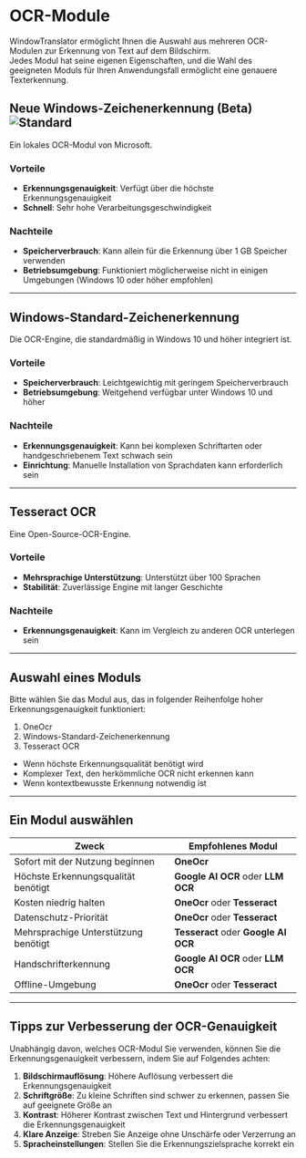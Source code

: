 # OCR-Module

WindowTranslator ermöglicht Ihnen die Auswahl aus mehreren OCR-Modulen zur Erkennung von Text auf dem Bildschirm.  
Jedes Modul hat seine eigenen Eigenschaften, und die Wahl des geeigneten Moduls für Ihren Anwendungsfall ermöglicht eine genauere Texterkennung.

## Neue Windows-Zeichenerkennung (Beta) ![Standard](https://img.shields.io/badge/Standard-brightgreen)

Ein lokales OCR-Modul von Microsoft.

### Vorteile
- **Erkennungsgenauigkeit**: Verfügt über die höchste Erkennungsgenauigkeit
- **Schnell**: Sehr hohe Verarbeitungsgeschwindigkeit

### Nachteile
- **Speicherverbrauch**: Kann allein für die Erkennung über 1 GB Speicher verwenden
- **Betriebsumgebung**: Funktioniert möglicherweise nicht in einigen Umgebungen (Windows 10 oder höher empfohlen)

---

## Windows-Standard-Zeichenerkennung

Die OCR-Engine, die standardmäßig in Windows 10 und höher integriert ist.

### Vorteile
- **Speicherverbrauch**: Leichtgewichtig mit geringem Speicherverbrauch
- **Betriebsumgebung**: Weitgehend verfügbar unter Windows 10 und höher

### Nachteile
- **Erkennungsgenauigkeit**: Kann bei komplexen Schriftarten oder handgeschriebenem Text schwach sein
- **Einrichtung**: Manuelle Installation von Sprachdaten kann erforderlich sein

---

## Tesseract OCR

Eine Open-Source-OCR-Engine.

### Vorteile
- **Mehrsprachige Unterstützung**: Unterstützt über 100 Sprachen
- **Stabilität**: Zuverlässige Engine mit langer Geschichte

### Nachteile
- **Erkennungsgenauigkeit**: Kann im Vergleich zu anderen OCR unterlegen sein

---

## Auswahl eines Moduls

Bitte wählen Sie das Modul aus, das in folgender Reihenfolge hoher Erkennungsgenauigkeit funktioniert:

1. OneOcr
2. Windows-Standard-Zeichenerkennung
3. Tesseract OCR
- Wenn höchste Erkennungsqualität benötigt wird
- Komplexer Text, den herkömmliche OCR nicht erkennen kann
- Wenn kontextbewusste Erkennung notwendig ist

---

## Ein Modul auswählen

| Zweck | Empfohlenes Modul |
|-------|-------------------|
| Sofort mit der Nutzung beginnen | **OneOcr** |
| Höchste Erkennungsqualität benötigt | **Google AI OCR** oder **LLM OCR** |
| Kosten niedrig halten | **OneOcr** oder **Tesseract** |
| Datenschutz-Priorität | **OneOcr** oder **Tesseract** |
| Mehrsprachige Unterstützung benötigt | **Tesseract** oder **Google AI OCR** |
| Handschrifterkennung | **Google AI OCR** oder **LLM OCR** |
| Offline-Umgebung | **OneOcr** oder **Tesseract** |

---

## Tipps zur Verbesserung der OCR-Genauigkeit

Unabhängig davon, welches OCR-Modul Sie verwenden, können Sie die Erkennungsgenauigkeit verbessern, indem Sie auf Folgendes achten:

1. **Bildschirmauflösung**: Höhere Auflösung verbessert die Erkennungsgenauigkeit
2. **Schriftgröße**: Zu kleine Schriften sind schwer zu erkennen, passen Sie auf geeignete Größe an
3. **Kontrast**: Höherer Kontrast zwischen Text und Hintergrund verbessert die Erkennungsgenauigkeit
4. **Klare Anzeige**: Streben Sie Anzeige ohne Unschärfe oder Verzerrung an
5. **Spracheinstellungen**: Stellen Sie die Erkennungszielsprache korrekt ein
